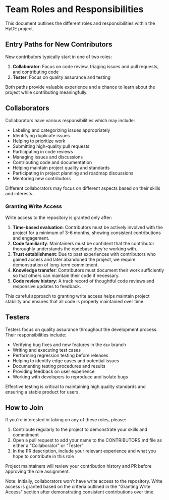 # Team Roles and Responsibilities

This document outlines the different roles and responsibilities within the HyDE project.

## Entry Paths for New Contributors

New contributors typically start in one of two roles:

1. **Collaborator**: Focus on code review, triaging issues and pull requests, and contributing code
2. **Tester**: Focus on quality assurance and testing

Both paths provide valuable experience and a chance to learn about the project while contributing meaningfully.

## Collaborators

Collaborators have various responsibilities which may include:

- Labeling and categorizing issues appropriately
- Identifying duplicate issues
- Helping to prioritize work
- Submitting high-quality pull requests
- Participating in code reviews
- Managing issues and discussions
- Contributing code and documentation
- Helping maintain project quality and standards
- Participating in project planning and roadmap discussions
- Mentoring new contributors

Different collaborators may focus on different aspects based on their skills and interests.

### Granting Write Access

Write access to the repository is granted only after:

1. **Time-based evaluation**: Contributors must be actively involved with the project for a minimum of 3-6 months, showing consistent contributions and engagement.
2. **Code familiarity**: Maintainers must be confident that the contributor thoroughly understands the codebase they're working with.
3. **Trust establishment**: Due to past experiences with contributors who gained access and later abandoned the project, we require demonstration of long-term commitment.
4. **Knowledge transfer**: Contributors must document their work sufficiently so that others can maintain their code if necessary.
5. **Code review history**: A track record of thoughtful code reviews and responsive updates to feedback.

This careful approach to granting write access helps maintain project stability and ensures that all code is properly maintained over time.

## Testers

Testers focus on quality assurance throughout the development process. Their responsibilities include:

- Verifying bug fixes and new features in the `dev` branch
- Writing and executing test cases
- Performing regression testing before releases
- Helping to identify edge cases and potential issues
- Documenting testing procedures and results
- Providing feedback on user experience
- Working with developers to reproduce and isolate bugs

Effective testing is critical to maintaining high quality standards and ensuring a stable product for users.

## How to Join

If you're interested in taking on any of these roles, please:

1. Contribute regularly to the project to demonstrate your skills and commitment
2. Open a pull request to add your name to the CONTRIBUTORS.md file as either a "Collaborator" or "Tester"
3. In the PR description, include your relevant experience and what you hope to contribute in this role

Project maintainers will review your contribution history and PR before approving the role assignment.

Note: Initially, collaborators won't have write access to the repository. Write access is granted based on the criteria outlined in the "Granting Write Access" section after demonstrating consistent contributions over time.
